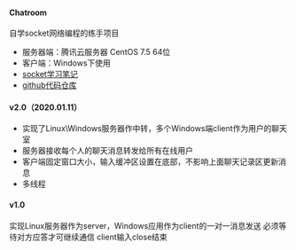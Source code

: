 #### Chatroom
自学socket网络编程的练手项目
- 服务器端：腾讯云服务器 CentOS 7.5 64位
- 客户端：Windows下使用
- [socket学习笔记](https://blog.eucalyptluvk.cn/?p=200)
- [github代码仓库](https://github.com/EluvK/Chatroom)

#### v2.0（2020.01.11）
- 实现了Linux\Windows服务器作中转，多个Windows端client作为用户的聊天室
- 服务器接收每个人的聊天消息转发给所有在线用户
- 客户端固定窗口大小，输入缓冲区设置在底部，不影响上面聊天记录区更新消息
- 多线程

#### v1.0
实现Linux服务器作为server，Windows应用作为client的一对一消息发送
必须等待对方应答才可继续通信
client输入close结束
